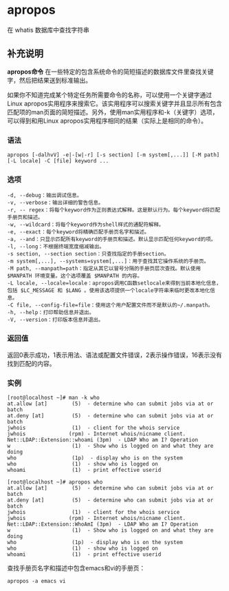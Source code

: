 apropos
===

在 whatis 数据库中查找字符串

## 补充说明

**apropos命令** 在一些特定的包含系统命令的简短描述的数据库文件里查找关键字，然后把结果送到标准输出。

如果你不知道完成某个特定任务所需要命令的名称，可以使用一个关键字通过Linux apropos实用程序来搜索它。该实用程序可以搜索关键字并且显示所有包含匹配项的man页面的简短描述。另外，使用man实用程序和-k（关键字）选项，可以得到和用Linux apropos实用程序相同的结果（实际上是相同的命令）。

###  语法

```shell
apropos [-dalhvV] -e|-[w|-r] [-s section] [-m system[,...]] [-M path] [-L locale] -C [file] keyword ...
```

###  选项

```shell
-d, --debug：输出调试信息。
-v, --verbose：输出详细的警告信息。
-r, -- regex：将每个keyword作为正则表达式解释。这是默认行为。每个keyword将匹配手册页和描述。
-w, --wildcard：将每个keyword作为shell样式的通配符解释。
-e, --exact：每个keyword将精确匹配手册页名字和描述。
-a, --and：只显示匹配所有keyword的手册页和描述。默认显示匹配任何keyword的项。
-l, --long：不根据终端宽度缩减输出。
-s section, --section section：只查找指定的手册section。
-m system[,...], --systems=system[,...]：用于查找其它操作系统的手册页。
-M path, --manpath=path：指定从其它以冒号分隔的手册页层次查找。默认使用 $MANPATH 环境变量。这个选项覆盖 $MANPATH 的内容。
-L locale, --locale=locale：apropos调用C函数setlocale来得到当前本地化信息，包括 $LC_MESSAGE 和 $LANG 。使用该选项提供一个locale字符串来临时更改本地化信息。
-C file, --config-file=file：使用这个用户配置文件而不是默认的~/.manpath。
-h, --help：打印帮助信息并退出。
-V, --version：打印版本信息并退出。
```

###  返回值

返回0表示成功，1表示用法、语法或配置文件错误，2表示操作错误，16表示没有找到匹配的内容。

###  实例

```shell
[root@localhost ~]# man -k who
at.allow [at]        (5)  - determine who can submit jobs via at or batch
at.deny [at]         (5)  - determine who can submit jobs via at or batch
jwhois               (1)  - client for the whois service
jwhois              (rpm) - Internet whois/nicname client.
Net::LDAP::Extension::whoami (3pm)  - LDAP Who am I? Operation
w                    (1)  - Show who is logged on and what they are doing
who                  (1p)  - display who is on the system
who                  (1)  - show who is logged on
whoami               (1)  - print effective userid

[root@localhost ~]# apropos who
at.allow [at]        (5)  - determine who can submit jobs via at or batch
at.deny [at]         (5)  - determine who can submit jobs via at or batch
jwhois               (1)  - client for the whois service
jwhois              (rpm) - Internet whois/nicname client.
Net::LDAP::Extension::WhoAmI (3pm)  - LDAP Who am I? Operation
w                    (1)  - Show who is logged on and what they are doing
who                  (1p)  - display who is on the system
who                  (1)  - show who is logged on
whoami               (1)  - print effective userid
```

查找手册页名字和描述中包含emacs和vi的手册页：

```shell
apropos -a emacs vi
```
